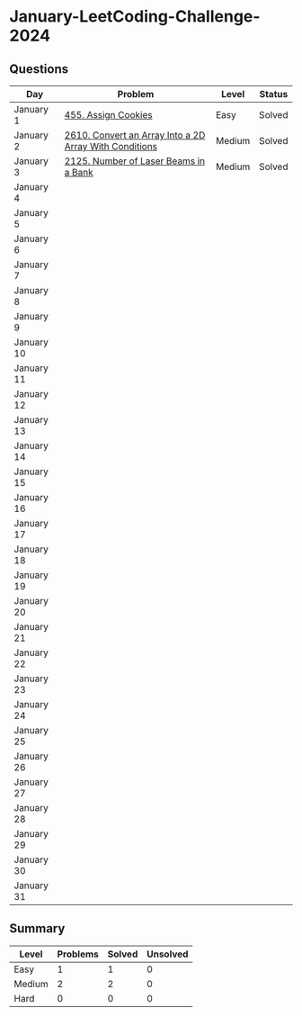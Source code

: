 # January-LeetCoding-Challenge-2024

## Questions
| Day | Problem | Level | Status |
| --- | --- | --- | --- |
| January 1 | [455. Assign Cookies](https://leetcode.com/problems/assign-cookies/) | Easy | Solved |
| January 2 | [2610. Convert an Array Into a 2D Array With Conditions](https://leetcode.com/problems/convert-an-array-into-a-2d-array-with-conditions/) | Medium | Solved |
| January 3 | [2125. Number of Laser Beams in a Bank](https://leetcode.com/problems/number-of-laser-beams-in-a-bank/) | Medium | Solved |
| January 4 | []() |  |  |
| January 5 | []() |  |  |
| January 6 | []() |  |  |
| January 7 | []() |  |  |
| January 8 | []() |  |  |
| January 9 | []() |  |  |
| January 10 | []() |  |  |
| January 11 | []() |  |  |
| January 12 | []() |  |  |
| January 13 | []() |  |  |
| January 14 | []() |  |  |
| January 15 | []() |  |  |
| January 16 | []() |  |  |
| January 17 | []() |  |  |
| January 18 | []() |  |  |
| January 19 | []() |  |  |
| January 20 | []() |  |  |
| January 21 | []() |  |  |
| January 22 | []() |  |  |
| January 23 | []() |  |  |
| January 24 | []() |  |  |
| January 25 | []() |  |  |
| January 26 | []() |  |  |
| January 27 | []() |  |  |
| January 28 | []() |  |  |
| January 29 | []() |  |  |
| January 30 | []() |  |  |
| January 31 | []() |  |  |


## Summary
| Level  | Problems | Solved | Unsolved |
| ---    | --- | --- | --- |
| Easy   | 1 | 1 | 0 |
| Medium | 2 | 2 | 0 |
| Hard   | 0 | 0 | 0 |
